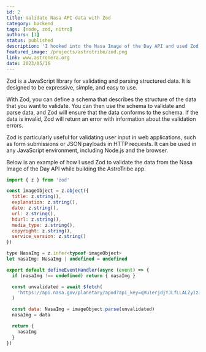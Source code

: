 ```yaml
---
id: 2
title: Validate Nasa API data with Zod
category: backend
tags: [node, zod, nitro]
authors: [1]
status: published
description: 'I hooked into the Nasa Image of the Day API and used Zod to validate the data.'
featured_image: /projects/astrotribe/zod.png
link: www.astronera.org
date: 2023/05/16
---
```


Zod is a JavaScript library for validating and parsing structured data. It is designed to be
expressive, simple, and easy to use.

With Zod, you can define a schema that describes the structure of the data that you want to
validate. You can then use the schema to validate and parse data, and Zod will ensure that the data
conforms to the schema. If the data is invalid, Zod will return an error with information about the
validation errors.

Zod is particularly useful for validating user input in web applications, such as form submissions
or JSON payloads in HTTP requests. It can be used in any JavaScript environment, including Node.js
and the browser.

Below is an example of how I used Zod to validate the data from the Nasa Image of the Day API while
building the AstroTribe app.

```javascript
import { z } from 'zod'

const imageObject = z.object({
  title: z.string(),
  explanation: z.string(),
  date: z.string(),
  url: z.string(),
  hdurl: z.string(),
  media_type: z.string(),
  copyright: z.string(),
  service_version: z.string()
})

type NasaImg = z.infer<typeof imageObject>
let nasaImg: NasaImg | undefined = undefined

export default defineEventHandler(async (event) => {
  if (nasaImg !== undefined) return { nasaImg }

  const unvalidated = await $fetch(
    'https://api.nasa.gov/planetary/apod?api_key=qVu1erjdjYJLfLLALZyIz3EfYxOerf29waltn3PM'
  )

  const data: NasaImg = imageObject.parse(unvalidated)
  nasaImg = data

  return {
    nasaImg
  }
})
```
